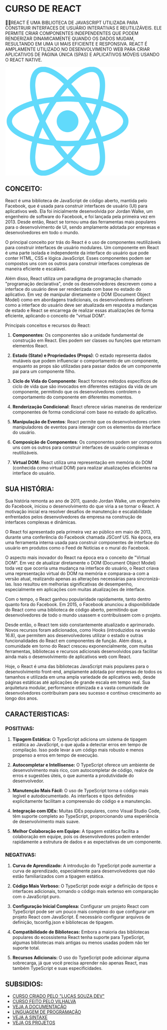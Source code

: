 # CURSO DE REACT
👨‍⚖️REACT É UMA BIBLIOTECA DE JAVASCRIPT UTILIZADA PARA CONSTRUIR INTERFACES DE USUÁRIO INTERATIVAS E REUTILIZÁVEIS. ELE PERMITE CRIAR COMPONENTES INDEPENDENTES QUE PODEM RENDERIZAR DINAMICAMENTE QUANDO OS DADOS MUDAM, RESULTANDO EM UMA UI MAIS EFICIENTE E RESPONSIVA. REACT É AMPLAMENTE UTILIZADO NO DESENVOLVIMENTO WEB PARA CRIAR APLICATIVOS DE PÁGINA ÚNICA (SPAS) E APLICATIVOS MÓVEIS USANDO O REACT NATIVE.

<img src="FOTO.png" align="center" width="400"> <br>

## CONCEITO:
React é uma biblioteca de JavaScript de código aberto, mantida pelo Facebook, que é usada para construir interfaces de usuário (UI) para aplicativos web. Ela foi inicialmente desenvolvida por Jordan Walke, um engenheiro de software do Facebook, e foi lançada pela primeira vez em 2013. Desde então, React se tornou uma das ferramentas mais populares para o desenvolvimento de UI, sendo amplamente adotada por empresas e desenvolvedores em todo o mundo.

O principal conceito por trás do React é o uso de componentes reutilizáveis para construir interfaces de usuário modulares. Um componente em React é uma parte isolada e independente da interface do usuário que pode conter HTML, CSS e lógica JavaScript. Esses componentes podem ser compostos uns com os outros para construir interfaces complexas de maneira eficiente e escalável.

Além disso, React utiliza um paradigma de programação chamado "programação declarativa", onde os desenvolvedores descrevem como a interface do usuário deve ser renderizada com base no estado do aplicativo. Em vez de manipular diretamente o DOM (Document Object Model) como em abordagens tradicionais, os desenvolvedores definem como a interface do usuário deve ser atualizada em resposta a mudanças de estado e React se encarrega de realizar essas atualizações de forma eficiente, aplicando o conceito de "virtual DOM".

Principais conceitos e recursos do React:

1. **Componentes**: Os componentes são a unidade fundamental de construção em React. Eles podem ser classes ou funções que retornam elementos React.

2. **Estado (State) e Propriedades (Props)**: O estado representa dados mutáveis que podem influenciar o comportamento de um componente, enquanto as props são utilizadas para passar dados de um componente pai para um componente filho.

3. **Ciclo de Vida do Componente**: React fornece métodos específicos de ciclo de vida que são invocados em diferentes estágios da vida de um componente, permitindo que os desenvolvedores controlem o comportamento do componente em diferentes momentos.

4. **Renderização Condicional**: React oferece várias maneiras de renderizar componentes de forma condicional com base no estado do aplicativo.

5. **Manipulação de Eventos**: React permite que os desenvolvedores criem manipuladores de eventos para interagir com os elementos da interface do usuário.

6. **Composição de Componentes**: Os componentes podem ser compostos uns com os outros para construir interfaces de usuário complexas e reutilizáveis.

7. **Virtual DOM**: React utiliza uma representação em memória do DOM (conhecida como virtual DOM) para realizar atualizações eficientes na interface do usuário.

## SUA HISTÓRIA:
Sua história remonta ao ano de 2011, quando Jordan Walke, um engenheiro do Facebook, iniciou o desenvolvimento do que viria a se tornar o React. A motivação inicial era resolver desafios de manutenção e escalabilidade enfrentados pelos desenvolvedores da empresa na construção de interfaces complexas e dinâmicas.

O React foi apresentado pela primeira vez ao público em maio de 2013, durante uma conferência do Facebook chamada JSConf US. Na época, era uma ferramenta interna usada para construir componentes de interface do usuário em produtos como o Feed de Notícias e o mural do Facebook.

O aspecto mais inovador do React na época era o conceito de "Virtual DOM". Em vez de atualizar diretamente o DOM (Document Object Model) toda vez que ocorria uma mudança na interface do usuário, o React criava uma representação virtual do DOM na memória e comparava-a com a versão atual, realizando apenas as alterações necessárias para sincronizá-las. Isso resultou em melhorias significativas de desempenho, especialmente em aplicações com muitas atualizações de interface.

Com o tempo, o React ganhou popularidade rapidamente, tanto dentro quanto fora do Facebook. Em 2015, o Facebook anunciou a disponibilidade do React como uma biblioteca de código aberto, permitindo que desenvolvedores de todo o mundo usassem e contribuíssem com o projeto.

Desde então, o React tem sido constantemente atualizado e aprimorado. Novos recursos foram adicionados, como Hooks (introduzidos na versão 16.8), que permitem aos desenvolvedores utilizar o estado e outras funcionalidades do React em componentes de função. Além disso, a comunidade em torno do React cresceu exponencialmente, com muitas ferramentas, bibliotecas e recursos adicionais desenvolvidos para facilitar ainda mais o desenvolvimento de aplicativos web com React.

Hoje, o React é uma das bibliotecas JavaScript mais populares para o desenvolvimento front-end, amplamente adotada por empresas de todos os tamanhos e utilizada em uma ampla variedade de aplicativos web, desde páginas estáticas até aplicações de grande escala em tempo real. Sua arquitetura modular, performance otimizada e a vasta comunidade de desenvolvedores contribuíram para seu sucesso e contínuo crescimento ao longo dos anos.

## CARACTERISTICAS:
### POSITIVAS:
1. **Tipagem Estática:** O TypeScript adiciona um sistema de tipagem estática ao JavaScript, o que ajuda a detectar erros em tempo de compilação. Isso pode levar a um código mais robusto e menos propenso a erros em tempo de execução.

2. **Autocompletar e Intellisense:** O TypeScript oferece um ambiente de desenvolvimento mais rico, com autocompletar de código, realce de erros e sugestões úteis, o que aumenta a produtividade do desenvolvedor.

3. **Manutenção Mais Fácil:** O uso de TypeScript torna o código mais legível e autodocumentado. As interfaces e tipos definidos explicitamente facilitam a compreensão do código e a manutenção.

4. **Integração com IDEs:** Muitas IDEs populares, como Visual Studio Code, têm suporte completo ao TypeScript, proporcionando uma experiência de desenvolvimento mais suave.

5. **Melhor Colaboração em Equipe:** A tipagem estática facilita a colaboração em equipe, pois os desenvolvedores podem entender rapidamente a estrutura de dados e as expectativas de um componente.

### NEGATIVAS:
1. **Curva de Aprendizado:** A introdução do TypeScript pode aumentar a curva de aprendizado, especialmente para desenvolvedores que não estão familiarizados com a tipagem estática.

2. **Código Mais Verboso:** O TypeScript pode exigir a definição de tipos e interfaces adicionais, tornando o código mais extenso em comparação com o JavaScript puro.

3. **Configuração Inicial Complexa:** Configurar um projeto React com TypeScript pode ser um pouco mais complexo do que configurar um projeto React com JavaScript. É necessário configurar arquivos de definição, tsconfig.json e bibliotecas de tipagem.

4. **Compatibilidade de Bibliotecas:** Embora a maioria das bibliotecas populares do ecossistema React tenha suporte para TypeScript, algumas bibliotecas mais antigas ou menos usadas podem não ter suporte total.

5. **Recursos Adicionais:** O uso do TypeScript pode adicionar alguma sobrecarga, já que você precisa aprender não apenas React, mas também TypeScript e suas especificidades.

## SUBSIDIOS:
- [CURSO CRIADO PELO "LUCAS SOUZA DEV"](https://youtube.com/playlist?list=PL29TaWXah3iZktD5o1IHbc7JDqG_80iOm&si=zV5HVdLgQzLShBUE)
- [CURSO FEITO PELO VILHALVA](https://github.com/VILHALVA)
- [VEJA A DOCUMENTAÇÃO](https://react.dev/)
- [LINGUAGEM DE PROGRAMAÇÃO](https://github.com/VILHALVA/CURSO-DE-TYPECRIPT)
- [VEJA A SINTAXE](./SINTAXE.md)
- [VEJA OS PROJETOS](https://github.com/VILHALVA?tab=repositories&q=topic:REACT)

